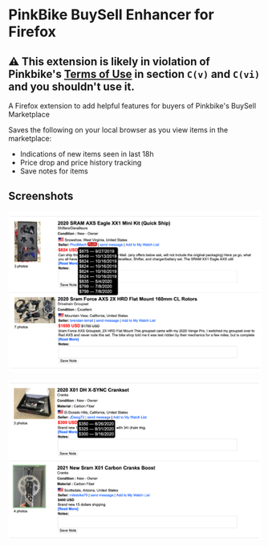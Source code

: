# PinkBike BuySell Enhancer for Firefox
## ⚠️ This extension is likely in violation of Pinkbike's [Terms of Use](https://www.pinkbike.com/about/legal/) in section `C(v)` and `C(vi)` and you shouldn't use it.
A Firefox extension to add helpful features for buyers of Pinkbike's BuySell Marketplace

Saves the following on your local browser as you view items in the marketplace:
- Indications of new items seen in last 18h
- Price drop and price history tracking
- Save notes for items

## Screenshots
![Demo of price overlay and price tracking](img/demo-1.png)

![Demo of price tracking without overlay](img/demo-2.png)

